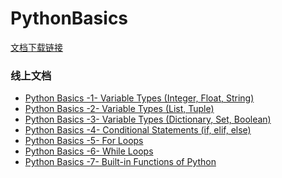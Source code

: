# PythonBasics

[文档下载链接](https://github.com/MianmianCoding/PythonBasics/archive/refs/heads/main.zip)

### 线上文档
* [Python Basics -1- Variable Types (Integer, Float, String)](https://github.com/MianmianCoding/PythonBasics/blob/main/%E7%BB%B5%E7%BB%B5%20Python%20Basics%20-1-%20Variable%20Types%20(Integer%2C%20Float%2C%20String)%20-%20%E8%AE%B2%E4%B9%89.ipynb)
* [Python Basics -2- Variable Types (List, Tuple)](https://github.com/MianmianCoding/PythonBasics/blob/main/%E7%BB%B5%E7%BB%B5%20Python%20Basics%20-2-%20Variable%20Types%20(List%2C%20Tuple)%20-%20%E8%AE%B2%E4%B9%89.ipynb)
* [Python Basics -3- Variable Types (Dictionary, Set, Boolean)](https://github.com/MianmianCoding/PythonBasics/blob/main/%E7%BB%B5%E7%BB%B5%20Python%20Basics%20-3-%20Variable%20Types%20(Dictionary%2C%20Set%2C%20Boolean)%20-%20%E8%AE%B2%E4%B9%89.ipynb)
* [Python Basics -4- Conditional Statements (if, elif, else)](https://github.com/MianmianCoding/PythonBasics/blob/main/%E7%BB%B5%E7%BB%B5%20Python%20Basics%20-4-%20Conditional%20Statements%20(%20if%2C%20elif%2C%20else%20)%20-%20%E8%AE%B2%E4%B9%89.ipynb)
* [Python Basics -5- For Loops](https://github.com/MianmianCoding/PythonBasics/blob/main/%E7%BB%B5%E7%BB%B5%20Python%20Basics%20-5-%20For%20Loops%20-%20%E8%AE%B2%E4%B9%89.ipynb)
* [Python Basics -6- While Loops](https://github.com/MianmianCoding/PythonBasics/blob/main/%E7%BB%B5%E7%BB%B5%20Python%20Basics%20-6-%20While%20Loops%20-%20%E8%AE%B2%E4%B9%89.ipynb)
* [Python Basics -7- Built-in Functions of Python](https://github.com/MianmianCoding/PythonBasics/blob/main/%E7%BB%B5%E7%BB%B5%20Python%20Basics%20-7-%20Built-in%20Functions%20of%20Python%20-%20%E8%AE%B2%E4%B9%89.ipynb)
